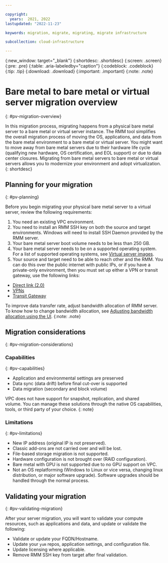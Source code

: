 ```yaml
---

copyright:
  years:  2021, 2022
lastupdated: "2022-11-23"

keywords: migration, migrate, migrating, migrate infrastructure

subcollection: cloud-infrastructure

---
```


{:new_window: target="_blank"}
{:shortdesc: .shortdesc}
{:screen: .screen}
{:pre: .pre}
{:table: .aria-labeledby="caption"}
{:codeblock: .codeblock}
{:tip: .tip}
{:download: .download}
{:important: .important}
{:note: .note}

# Bare metal to bare metal or virtual server migration overview
{: #pv-migration-overview}

In this migration process, migrating happens from a physical bare metal server to a bare metal or virtual server instance. The RMM tool simplifies the overall migration process of moving the OS, applications, and data from the bare metal environment to a bare metal or virtual server. You might want to move away from bare metal servers due to their hardware life cycle (qualifying new hardware, OS certification, and EOL support) or due to data center closures. Migrating from bare metal servers to bare metal or virtual servers allows you to modernize your environment and adopt virtualization.
{: shortdesc}

## Planning for your migration
{: #pv-planning}

Before you begin migrating your physical bare metal server to a virtual server, review the following requirements:

1. You need an existing VPC environment.
2. You need to install an RMM SSH key on both the source and target environments. Windows will need to install SSH Daemon provided by the RMM server.
3. Your bare metal server boot volume needs to be less than 250 GB.
4. Your bare metal server needs to be on a supported operating system. For a list of supported operating systems, see [Virtual server images](/docs/vpc?topic=vpc-about-images). 
5. Your source and target need to be able to reach other and the RMM. You can do this over the public internet with public IPs, or if you have a private-only environment, then you must set up either a VPN or transit gateway, use the following links:

  - [Direct link (2.0)](https://cloud.ibm.com/docs/dl?topic=dl-get-started-with-ibm-cloud-dl) 
  - [VPNs](https://cloud.ibm.com/docs/vpc?topic=vpc-vpn-overview)
  - [Transit Gateway](https://cloud.ibm.com/docs/transit-gateway?topic=transit-gateway-ordering-transit-gateway)

To improve data transfer rate, adjust bandwidth allocation of RMM server. To know how to change bandwidth allocation, see [Adjusting bandwidth allocation using the UI](/docs/vpc?topic=vpc-managing-virtual-server-instances&interface=ui#adjusting-bandwidth-allocation-ui).
{:note: .note}

## Migration considerations
{: #pv-migration-considerations}

### Capabilities 
{: #pv-capabilities}

* Application and environmental settings are preserved
* Data sync (data drift) before final cut-over is supported
* Data migration (secondary and block volume)  

VPC does not have support for snapshot, replication, and shared volume. You can manage these solutions through the native OS capabilities, tools, or third party of your choice.
{: note}

### Limitations
{: #pv-limitations}

* New IP address (original IP is not preserved).
* Classic add-ons are not carried over and will be lost.
* File-based storage migration is not supported.
* Hardware configuration is not brought over (RAID configuration).
* Bare metal with GPU is not supported due to no GPU support on VPC.
* Not an OS replatforming (Windows to Linux or vice versa, changing linux distribution, or major software upgrade). Software upgrades should be handled through the normal process.

## Validating your migration 
{: #pv-validating-migration}

After your server migration, you will want to validate your compute resources, such as applications and data, and update or validate the following:

* Validate or update your FQDN/Hostname.
* Update your `yum` repos, application settings, and configuration file.
* Update licensing where applicable.
* Remove RMM SSH key from target after final validation.
